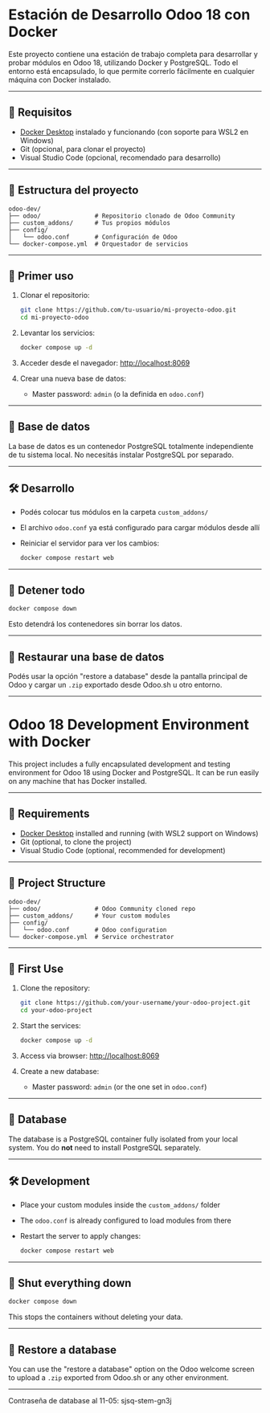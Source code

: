 # Estación de Desarrollo Odoo 18 con Docker

Este proyecto contiene una estación de trabajo completa para desarrollar y probar módulos en Odoo 18, utilizando Docker y PostgreSQL. Todo el entorno está encapsulado, lo que permite correrlo fácilmente en cualquier máquina con Docker instalado.

---

## 🚀 Requisitos

- [Docker Desktop](https://www.docker.com/get-started/) instalado y funcionando (con soporte para WSL2 en Windows)
- Git (opcional, para clonar el proyecto)
- Visual Studio Code (opcional, recomendado para desarrollo)

---

## 📆 Estructura del proyecto

```
odoo-dev/
├── odoo/               # Repositorio clonado de Odoo Community
├── custom_addons/      # Tus propios módulos
├── config/
│   └── odoo.conf       # Configuración de Odoo
└── docker-compose.yml  # Orquestador de servicios
```

---

## 🧰 Primer uso

1. Clonar el repositorio:

   ```bash
   git clone https://github.com/tu-usuario/mi-proyecto-odoo.git
   cd mi-proyecto-odoo
   ```

2. Levantar los servicios:

   ```bash
   docker compose up -d
   ```

3. Acceder desde el navegador: [http://localhost:8069](http://localhost:8069)

4. Crear una nueva base de datos:

   - Master password: `admin` (o la definida en `odoo.conf`)

---

## 🐐 Base de datos

La base de datos es un contenedor PostgreSQL totalmente independiente de tu sistema local. No necesitás instalar PostgreSQL por separado.

---

## 🛠 Desarrollo

- Podés colocar tus módulos en la carpeta `custom_addons/`
- El archivo `odoo.conf` ya está configurado para cargar módulos desde allí
- Reiniciar el servidor para ver los cambios:

  ```bash
  docker compose restart web
  ```

---

## 🧼 Detener todo

```bash
docker compose down
```

Esto detendrá los contenedores sin borrar los datos.

---

## 🔁 Restaurar una base de datos

Podés usar la opción "restore a database" desde la pantalla principal de Odoo y cargar un `.zip` exportado desde Odoo.sh u otro entorno.

---

# Odoo 18 Development Environment with Docker

This project includes a fully encapsulated development and testing environment for Odoo 18 using Docker and PostgreSQL. It can be run easily on any machine that has Docker installed.

---

## 🚀 Requirements

- [Docker Desktop](https://www.docker.com/get-started/) installed and running (with WSL2 support on Windows)
- Git (optional, to clone the project)
- Visual Studio Code (optional, recommended for development)

---

## 📆 Project Structure

```
odoo-dev/
├── odoo/               # Odoo Community cloned repo
├── custom_addons/      # Your custom modules
├── config/
│   └── odoo.conf       # Odoo configuration
└── docker-compose.yml  # Service orchestrator
```

---

## 🧰 First Use

1. Clone the repository:

   ```bash
   git clone https://github.com/your-username/your-odoo-project.git
   cd your-odoo-project
   ```

2. Start the services:

   ```bash
   docker compose up -d
   ```

3. Access via browser: [http://localhost:8069](http://localhost:8069)

4. Create a new database:

   - Master password: `admin` (or the one set in `odoo.conf`)

---

## 🐐 Database

The database is a PostgreSQL container fully isolated from your local system. You do **not** need to install PostgreSQL separately.

---

## 🛠 Development

- Place your custom modules inside the `custom_addons/` folder
- The `odoo.conf` is already configured to load modules from there
- Restart the server to apply changes:

  ```bash
  docker compose restart web
  ```

---

## 🧼 Shut everything down

```bash
docker compose down
```

This stops the containers without deleting your data.

---

## 🔁 Restore a database

You can use the "restore a database" option on the Odoo welcome screen to upload a `.zip` exported from Odoo.sh or any other environment.

---

Contraseña de database al 11-05: sjsq-stem-gn3j

